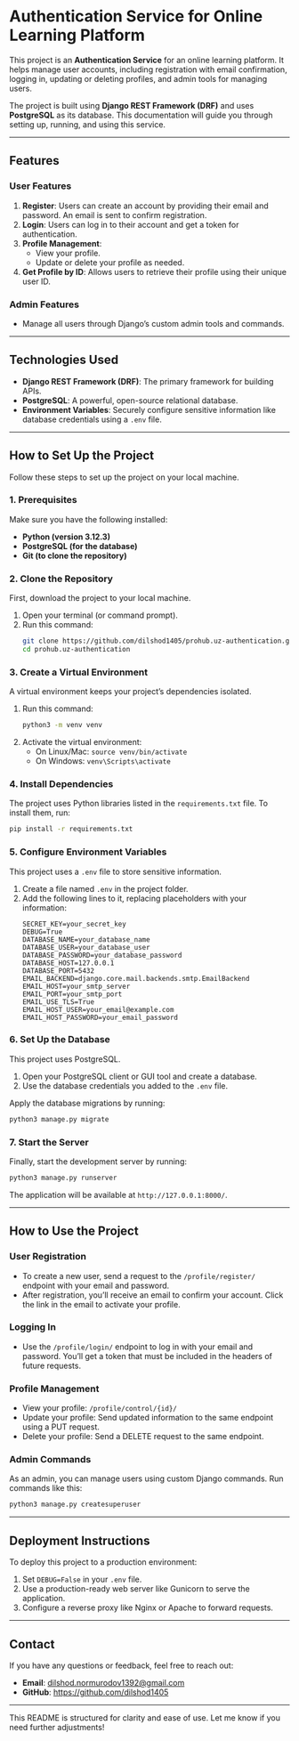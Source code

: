 # Authentication Service for Online Learning Platform

This project is an **Authentication Service** for an online learning platform. It helps manage user accounts, including registration with email confirmation, logging in, updating or deleting profiles, and admin tools for managing users.  

The project is built using **Django REST Framework (DRF)** and uses **PostgreSQL** as its database. This documentation will guide you through setting up, running, and using this service.  

---

## Features  

### User Features  
1. **Register**: Users can create an account by providing their email and password. An email is sent to confirm registration.  
2. **Login**: Users can log in to their account and get a token for authentication.  
3. **Profile Management**:  
   - View your profile.  
   - Update or delete your profile as needed.  
4. **Get Profile by ID**: Allows users to retrieve their profile using their unique user ID.  

### Admin Features  
- Manage all users through Django’s custom admin tools and commands.  

---

## Technologies Used  

- **Django REST Framework (DRF)**: The primary framework for building APIs.  
- **PostgreSQL**: A powerful, open-source relational database.  
- **Environment Variables**: Securely configure sensitive information like database credentials using a `.env` file.  

---

## How to Set Up the Project  

Follow these steps to set up the project on your local machine.  

### 1. Prerequisites  
Make sure you have the following installed:  
- **Python (version 3.12.3)**  
- **PostgreSQL (for the database)**  
- **Git (to clone the repository)**  

### 2. Clone the Repository  
First, download the project to your local machine.  
1. Open your terminal (or command prompt).  
2. Run this command:  
   ```bash  
   git clone https://github.com/dilshod1405/prohub.uz-authentication.git
   cd prohub.uz-authentication
   ```  

### 3. Create a Virtual Environment  
A virtual environment keeps your project’s dependencies isolated.  
1. Run this command:  
   ```bash  
   python3 -m venv venv  
   ```  
2. Activate the virtual environment:  
   - On Linux/Mac: `source venv/bin/activate`  
   - On Windows: `venv\Scripts\activate`  

### 4. Install Dependencies  
The project uses Python libraries listed in the `requirements.txt` file. To install them, run:  
```bash  
pip install -r requirements.txt  
```  

### 5. Configure Environment Variables  
This project uses a `.env` file to store sensitive information.  
1. Create a file named `.env` in the project folder.  
2. Add the following lines to it, replacing placeholders with your information:  
   ```env  
   SECRET_KEY=your_secret_key  
   DEBUG=True  
   DATABASE_NAME=your_database_name  
   DATABASE_USER=your_database_user  
   DATABASE_PASSWORD=your_database_password  
   DATABASE_HOST=127.0.0.1  
   DATABASE_PORT=5432  
   EMAIL_BACKEND=django.core.mail.backends.smtp.EmailBackend  
   EMAIL_HOST=your_smtp_server  
   EMAIL_PORT=your_smtp_port  
   EMAIL_USE_TLS=True  
   EMAIL_HOST_USER=your_email@example.com  
   EMAIL_HOST_PASSWORD=your_email_password  
   ```  

### 6. Set Up the Database  
This project uses PostgreSQL.  
1. Open your PostgreSQL client or GUI tool and create a database.  
2. Use the database credentials you added to the `.env` file.  

Apply the database migrations by running:  
```bash  
python3 manage.py migrate  
```  

### 7. Start the Server  
Finally, start the development server by running:  
```bash  
python3 manage.py runserver  
```  
The application will be available at `http://127.0.0.1:8000/`.  

---

## How to Use the Project  

### User Registration  
- To create a new user, send a request to the `/profile/register/` endpoint with your email and password.  
- After registration, you’ll receive an email to confirm your account. Click the link in the email to activate your profile.  

### Logging In  
- Use the `/profile/login/` endpoint to log in with your email and password. You’ll get a token that must be included in the headers of future requests.  

### Profile Management  
- View your profile: `/profile/control/{id}/`  
- Update your profile: Send updated information to the same endpoint using a PUT request.  
- Delete your profile: Send a DELETE request to the same endpoint.  

### Admin Commands  
As an admin, you can manage users using custom Django commands. Run commands like this:  
```bash  
python3 manage.py createsuperuser
```  

---

## Deployment Instructions  

To deploy this project to a production environment:  
1. Set `DEBUG=False` in your `.env` file.  
2. Use a production-ready web server like Gunicorn to serve the application.  
3. Configure a reverse proxy like Nginx or Apache to forward requests.  

---

## Contact  

If you have any questions or feedback, feel free to reach out:  
- **Email**: dilshod.normurodov1392@gmail.com 
- **GitHub**: https://github.com/dilshod1405

---

This README is structured for clarity and ease of use. Let me know if you need further adjustments!
